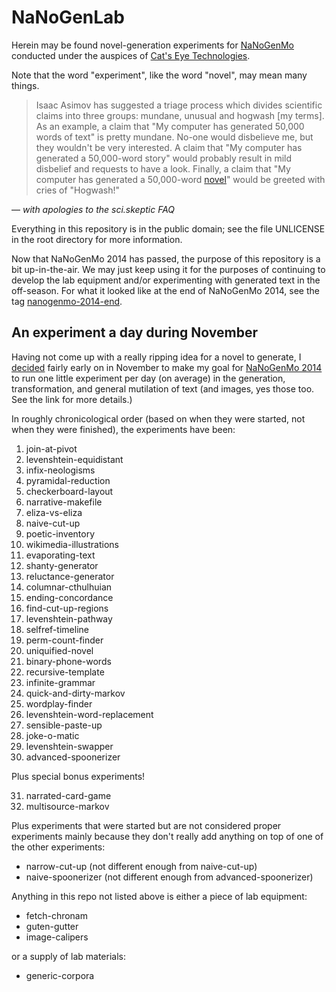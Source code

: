 NaNoGenLab
==========

Herein may be found novel-generation experiments for [NaNoGenMo][]
conducted under the auspices of [Cat's Eye Technologies][].

Note that the word "experiment", like the word "novel", may mean many things.

> Isaac Asimov has suggested a triage process which divides scientific
> claims into three groups: mundane, unusual and hogwash [my terms].
> As an example, a claim that "My computer has generated 50,000 words of text"
> is pretty mundane.  No-one would disbelieve me, but they wouldn't be very
> interested.  A claim that "My computer has generated a 50,000-word story"
> would probably result in mild disbelief and requests to have a look.  Finally,
> a claim that "My computer has generated a 50,000-word [novel][]" would be
> greeted with cries of "Hogwash!"

— _with apologies to the sci.skeptic FAQ_

Everything in this repository is in the public domain; see the file
UNLICENSE in the root directory for more information.

Now that NaNoGenMo 2014 has passed, the purpose of this repository is a bit
up-in-the-air.  We may just keep using it for the purposes of continuing to
develop the lab equipment and/or experimenting with generated text in the
off-season.  For what it looked like at the end of NaNoGenMo 2014, see
the tag [nanogenmo-2014-end][].

An experiment a day during November
-----------------------------------

Having not come up with a really ripping idea for a novel to generate,
I [decided][] fairly early on in November to make my goal for [NaNoGenMo 2014][]
to run one little experiment per day (on average) in the generation,
transformation, and general mutilation of text (and images, yes those too.
See the link for more details.)

In roughly chronicological order (based on when they were started, not when
they were finished), the experiments have been:

1. join-at-pivot
2. levenshtein-equidistant
3. infix-neologisms
4. pyramidal-reduction
5. checkerboard-layout
6. narrative-makefile
7. eliza-vs-eliza
8. naive-cut-up
9. poetic-inventory
10. wikimedia-illustrations
11. evaporating-text
12. shanty-generator
13. reluctance-generator
14. columnar-cthulhuian
15. ending-concordance
16. find-cut-up-regions
17. levenshtein-pathway
18. selfref-timeline
19. perm-count-finder
20. uniquified-novel
21. binary-phone-words
22. recursive-template
23. infinite-grammar
24. quick-and-dirty-markov
25. wordplay-finder
26. levenshtein-word-replacement
27. sensible-paste-up
28. joke-o-matic
29. levenshtein-swapper
30. advanced-spoonerizer

Plus special bonus experiments!

31. narrated-card-game
32. multisource-markov

Plus experiments that were started but are not considered proper experiments
mainly because they don't really add anything on top of one of the other
experiments:

* narrow-cut-up (not different enough from naive-cut-up)
* naive-spoonerizer (not different enough from advanced-spoonerizer)

Anything in this repo not listed above is either a piece of lab equipment:

* fetch-chronam
* guten-gutter
* image-calipers

or a supply of lab materials:

* generic-corpora

[NaNoGenMo]:              https://github.com/dariusk/NaNoGenMo-2014
[NaNoGenMo 2014]:         https://github.com/dariusk/NaNoGenMo-2014
[Cat's Eye Technologies]: http://catseye.tc/
[novel]:                  http://en.wikipedia.org/wiki/Novel
[decided]:                https://github.com/dariusk/NaNoGenMo-2014/issues/10#issuecomment-62053420
[nanogenmo-2014-end]:     https://github.com/catseye/NaNoGenLab/tree/nanogenmo-2014-end
